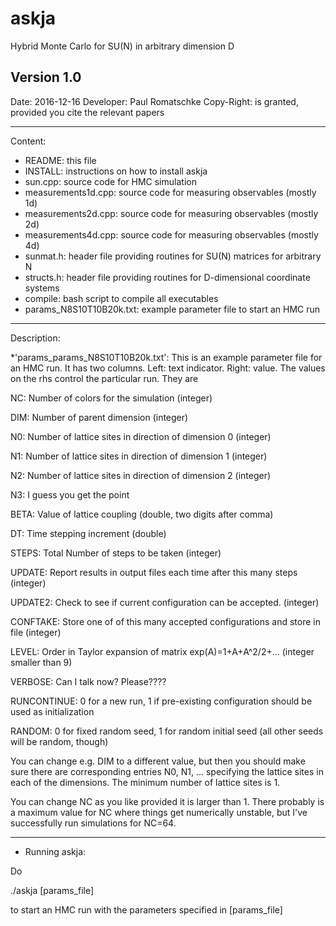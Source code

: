 # askja
Hybrid Monte Carlo for SU(N) in arbitrary dimension D

Version 1.0
------------
Date: 2016-12-16
Developer: Paul Romatschke
Copy-Right: is granted, provided you cite the relevant papers

-------------
Content: 

* README: this file
* INSTALL: instructions on how to install askja
* sun.cpp: source code for HMC simulation
* measurements1d.cpp: source code for measuring observables (mostly 1d)
* measurements2d.cpp: source code for measuring observables (mostly 2d)
* measurements4d.cpp: source code for measuring observables (mostly 4d)
* sunmat.h: header file providing routines for SU(N) matrices for arbitrary N
* structs.h: header file providing routines for D-dimensional coordinate systems
* compile: bash script to compile all executables
* params_N8S10T10B20k.txt: example parameter file to start an HMC run

--------------
Description:

*'params_params_N8S10T10B20k.txt': This is an example parameter file for an HMC run. It has two columns. Left: text indicator. Right: value. The values on the rhs control the particular run. They are

NC:              Number of colors for the simulation (integer)

DIM:             Number of parent dimension (integer)

N0:              Number of lattice sites in direction of dimension 0 (integer)

N1:              Number of lattice sites in direction of dimension 1 (integer)

N2:              Number of lattice sites in direction of dimension 2 (integer)

N3:              I guess you get the point
           
BETA:            Value of lattice coupling (double, two digits after comma)

DT:              Time stepping increment (double)

STEPS:           Total Number of steps to be taken (integer)

UPDATE:          Report results in output files each time after this many steps (integer)

UPDATE2:         Check to see if current configuration can be accepted. (integer)

CONFTAKE:        Store one of of this many accepted configurations and store in file (integer)

LEVEL:           Order in Taylor expansion of matrix exp(A)=1+A+A^2/2+... (integer smaller than 9)

VERBOSE:         Can I talk now? Please????

RUNCONTINUE:     0 for a new run, 1 if pre-existing configuration should be used as initialization

RANDOM:          0 for fixed random seed, 1 for random initial seed (all other seeds will be random, though)

You can change e.g. DIM to a different value, but then you should make sure there are corresponding entries N0, N1, ... specifying the lattice sites in each of the dimensions. The minimum number of lattice sites is 1.

You can change NC as you like provided it is larger than 1. There probably is a maximum value for NC where things get numerically unstable, but I've successfully run simulations for NC=64. 

------------------------------------------------------------------

* Running askja:

Do

./askja [params_file]

to start an HMC run with the parameters specified in [params_file]
